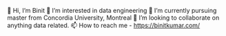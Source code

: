 👋 Hi, I’m Binit
👀 I’m interested in data engineering
🌱 I’m currently pursuing master from Concordia University, Montreal
💞️ I’m looking to collaborate on anything data related.
📫 How to reach me - https://binitkumar.com/
